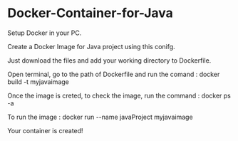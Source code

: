 # Docker-Container-for-Java

Setup Docker in your PC. 

Create a Docker Image for Java project using this conifg.

Just download the files and add your working directory to Dockerfile.

Open terminal, go to the path of Dockerfile and run the comand :
docker build -t myjavaimage

Once the image is creted, to check the image, run the command :
docker ps -a

To run the image :
docker run --name javaProject myjavaimage

Your container is created!
